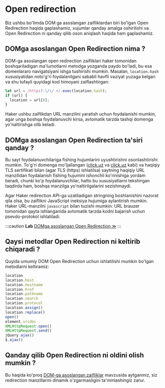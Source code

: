 # Open redirection

Biz ushbu bo'limda DOM ga asoslangan zaifliklardan biri bo'lgan Open Redirection haqida gaplashamiz, xujumlar qanday amalga oshirilishi va Open Redirection ni qanday qilib oson aniqlash haqida ham gaplashamiz.

## DOMga asoslangan Open Redirection nima ? <a href="#dom-ga-asoslangan-open-redirection-nima" id="dom-ga-asoslangan-open-redirection-nima"></a>

DOM-ga asoslangan open redirection zaifliklari haker tomonidan boshqariladigan ma'lumotlarni metodga yozganda paydo bo'ladi, bu esa domenlararo navigatsiyani ishga tushirishi mumkin. Masalan, `location.hash` xususiyatidan noto'g'ri foydalanilgani sababli havfli vaziyat yuzaga kelgan va shu tufayli quyidagi kod himoyani zaiflashtirgan:

```javascript
let url = /https?:\/\/.+/.exec(location.hash);
if (url) {
  location = url[0];
}
```

Haker ushbu zaiflikdan URL manzilini yaratish uchun foydalanishi mumkin, agar unga boshqa foydalanuvchi kirsa, avtomatik tarzda tashqi domenga yo'naltirishga olib keladi.

## DOMga asoslangan Open Redirection ta'siri qanday ? <a href="#dom-ga-asoslangan-open-redirection-tasiri-qanday" id="dom-ga-asoslangan-open-redirection-tasiri-qanday"></a>

Bu sayt foydalanuvchilariga fishing hujumlarini uyushtirishni osonlashtirishi mumkin. To'g'ri domenga mo'ljallangan ([click.uz](https://click.uz/) va [cIick.uz](https://ciick.uz/) kabi) va haqiqiy TLS sertifikati bilan (agar TLS (https) ishlatilsa) saytning haqiqiy URL manzilidan foydalanish fishing hujumini ishonchli ko'rinishiga yordam beradi, chunki ko'p foydalanuvchilar, hatto bu xususiyatlarni tekshirgan taqdirda ham, boshqa manzilga yo'naltirilgalarini sezishmaydi.

Agar Haker redirection API-ga uzatiladigan stringning boshlanishini nazorat qila olsa, bu zaiflikni JavaScript ineksiya hujumiga aylantirish mumkin. Haker URL-manzilni `javascript` bilan tuzishi mumkin: URL brauzer tomonidan qayta ishlanganida avtomatik tarzda kodni bajarish uchun psevdo-protokol ishlatiladi.

:::caution **Lab**
 [DOMga asoslangan Open Redirection ≫](https://portswigger.net/web-security/dom-based/open-redirection/lab-dom-open-redirection)
:::

## Qaysi metodlar Open Redirection ni keltirib chiqaradi ? <a href="#qaysi-sink-lar-open-redirection-ni-keltirib-chiqaradi" id="qaysi-sink-lar-open-redirection-ni-keltirib-chiqaradi"></a>

Quyida umumiy DOM Open Redirection uchun ishlatilishi mumkin bo'lgan metodlarni keltiramiz:

```javascript
location
location.host
location.hostname
location.href
location.pathname
location.search
location.protocol
location.assign()
location.replace()
open()
element.srcdoc
XMLHttpRequest.open()
XMLHttpRequest.send()
jQuery.ajax()
$.ajax()
```

## Qanday qilib Open Redirection ni oldini olish mumkin ? <a href="#qanday-qilib-open-redirection-ni-oldini-olish-mumkin" id="qanday-qilib-open-redirection-ni-oldini-olish-mumkin"></a>

Bu haqida ko'proq [DOM-ga asoslangan zaifliklar](./) mavzusida aytganmiz, siz redirection manzillarini dinamik o'zgarmasligini ta'minlashingiz zarur.
